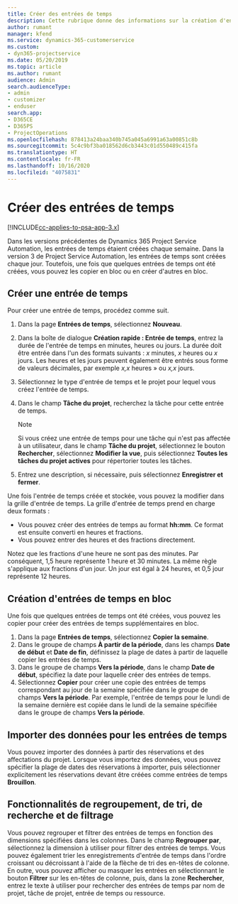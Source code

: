 ```yaml
---
title: Créer des entrées de temps
description: Cette rubrique donne des informations sur la création d'entrées de temps.
author: rumant
manager: kfend
ms.service: dynamics-365-customerservice
ms.custom:
- dyn365-projectservice
ms.date: 05/20/2019
ms.topic: article
ms.author: rumant
audience: Admin
search.audienceType:
- admin
- customizer
- enduser
search.app:
- D365CE
- D365PS
- ProjectOperations
ms.openlocfilehash: 878413a24baa340b745a045a6991a63a00851c8b
ms.sourcegitcommit: 5c4c9bf3ba018562d6cb3443c01d550489c415fa
ms.translationtype: HT
ms.contentlocale: fr-FR
ms.lasthandoff: 10/16/2020
ms.locfileid: "4075831"
---
```

# <a name="create-time-entries"></a>Créer des entrées de temps

[!INCLUDE[cc-applies-to-psa-app-3.x](../includes/cc-applies-to-psa-app-3x.md)]

Dans les versions précédentes de Dynamics 365 Project Service Automation, les entrées de temps étaient créées chaque semaine. Dans la version 3 de Project Service Automation, les entrées de temps sont créées chaque jour. Toutefois, une fois que quelques entrées de temps ont été créées, vous pouvez les copier en bloc ou en créer d'autres en bloc.

## <a name="create-a-time-entry"></a>Créer une entrée de temps

Pour créer une entrée de temps, procédez comme suit.

1. Dans la page **Entrées de temps**, sélectionnez **Nouveau**.
2. Dans la boîte de dialogue **Création rapide : Entrée de temps**, entrez la durée de l'entrée de temps en minutes, heures ou jours. La durée doit être entrée dans l'un des formats suivants : *x* minutes, *x* heures ou *x* jours. Les heures et les jours peuvent également être entrés sous forme de valeurs décimales, par exemple *x,x* heures » ou *x,x* jours.
3. Sélectionnez le type d'entrée de temps et le projet pour lequel vous créez l'entrée de temps.
4. Dans le champ **Tâche du projet**, recherchez la tâche pour cette entrée de temps.

    > [!NOTE]
    > Si vous créez une entrée de temps pour une tâche qui n'est pas affectée à un utilisateur, dans le champ **Tâche du projet**, sélectionnez le bouton **Rechercher**, sélectionnez **Modifier la vue**, puis sélectionnez **Toutes les tâches du projet actives** pour répertorier toutes les tâches.

5. Entrez une description, si nécessaire, puis sélectionnez **Enregistrer et fermer**.

Une fois l'entrée de temps créée et stockée, vous pouvez la modifier dans la grille d'entrée de temps. La grille d'entrée de temps prend en charge deux formats :

- Vous pouvez créer des entrées de temps au format **hh:mm**. Ce format est ensuite converti en heures et fractions.
- Vous pouvez entrer des heures et des fractions directement.

Notez que les fractions d'une heure ne sont pas des minutes. Par conséquent, 1,5 heure représente 1 heure et 30 minutes. La même règle s'applique aux fractions d'un jour. Un jour est égal à 24 heures, et 0,5 jour représente 12 heures.

## <a name="bulk-create-time-entries"></a>Création d'entrées de temps en bloc

Une fois que quelques entrées de temps ont été créées, vous pouvez les copier pour créer des entrées de temps supplémentaires en bloc.

1. Dans la page **Entrées de temps**, sélectionnez **Copier la semaine**.
2. Dans le groupe de champs **À partir de la période**, dans les champs **Date de début** et **Date de fin**, définissez la plage de dates à partir de laquelle copier les entrées de temps.
3. Dans le groupe de champs **Vers la période**, dans le champ **Date de début**, spécifiez la date pour laquelle créer des entrées de temps.
4. Sélectionnez **Copier** pour créer une copie des entrées de temps correspondant au jour de la semaine spécifiée dans le groupe de champs **Vers la période**. Par exemple, l'entrée de temps pour le lundi de la semaine dernière est copiée dans le lundi de la semaine spécifiée dans le groupe de champs **Vers la période**.

## <a name="import-data-for-time-entries"></a>Importer des données pour les entrées de temps

Vous pouvez importer des données à partir des réservations et des affectations du projet. Lorsque vous importez des données, vous pouvez spécifier la plage de dates des réservations à importer, puis sélectionner explicitement les réservations devant être créées comme entrées de temps **Brouillon**.

## <a name="group-by-sort-search-and-filter-capabilities"></a>Fonctionnalités de regroupement, de tri, de recherche et de filtrage

Vous pouvez regrouper et filtrer des entrées de temps en fonction des dimensions spécifiées dans les colonnes. Dans le champ **Regrouper par**, sélectionnez la dimension à utiliser pour filtrer des entrées de temps. Vous pouvez également trier les enregistrements d'entrée de temps dans l'ordre croissant ou décroissant à l'aide de la flèche de tri des en-têtes de colonne. En outre, vous pouvez afficher ou masquer les entrées en sélectionnant le bouton **Filtrer** sur les en-têtes de colonne, puis, dans la zone **Rechercher**, entrez le texte à utiliser pour rechercher des entrées de temps par nom de projet, tâche de projet, entrée de temps ou ressource.
